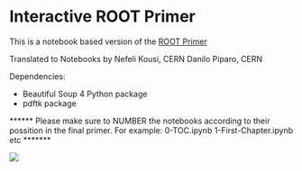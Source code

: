 # Interactive ROOT Primer
This is a notebook based version of the [ROOT Primer](https://root.cern.ch/guides/primer)


Translated to Notebooks by
Nefeli Kousi, CERN
Danilo Piparo, CERN


Dependencies:

- Beautiful Soup 4 Python package 
- pdftk package


****** Please make sure to NUMBER the notebooks according to their possition in the final primer. For example: 0-TOC.ipynb 1-First-Chapter.ipynb etc *******


[<img src="https://camo.githubusercontent.com/a0db7c6116d8655b46232cb0db4463620b1936ae/68747470733a2f2f696d672e736869656c64732e696f2f62616467652f4f70656e253230696e2d5357414e2d6f72616e67652e737667">](https://swan002.cern.ch/user/nekousi/notebooks/SWAN_projects/ROOT-Primer/index.ipynb)
